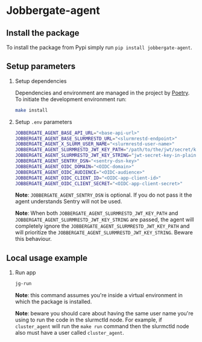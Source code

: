 # Jobbergate-agent

## Install the package

To install the package from Pypi simply run `pip install jobbergate-agent`.

## Setup parameters

1. Setup dependencies

    Dependencies and environment are managed in the project by [Poetry](https://python-poetry.org/). To initiate the development environment run:

    ```bash
    make install
    ```

2. Setup `.env` parameters

    ```bash
    JOBBERGATE_AGENT_BASE_API_URL="<base-api-url>"
    JOBBERGATE_AGENT_BASE_SLURMRESTD_URL="<slurmrestd-endpoint>"
    JOBBERGATE_AGENT_X_SLURM_USER_NAME="<slurmrestd-user-name>"
    JOBBERGATE_AGENT_SLURMRESTD_JWT_KEY_PATH="/path/to/the/jwt/secret/key"
    JOBBERGATE_AGENT_SLURMRESTD_JWT_KEY_STRING="jwt-secret-key-in-plain-text"
    JOBBERGATE_AGENT_SENTRY_DSN="<sentry-dsn-key>"
    JOBBERGATE_AGENT_OIDC_DOMAIN="<OIDC-domain>"
    JOBBERGATE_AGENT_OIDC_AUDIENCE="<OIDC-audience>"
    JOBBERGATE_AGENT_OIDC_CLIENT_ID="<OIDC-app-client-id>"
    JOBBERGATE_AGENT_OIDC_CLIENT_SECRET="<OIDC-app-client-secret>"
    ```

    **Note**: `JOBBERGATE_AGENT_SENTRY_DSN` is optional. If you do not pass it the agent understands Sentry will not be used.

    **Note**: When both `JOBBERGATE_AGENT_SLURMRESTD_JWT_KEY_PATH` and `JOBBERGATE_AGENT_SLURMRESTD_JWT_KEY_STRING` are passed, the agent will completely ignore the `JOBBERGATE_AGENT_SLURMRESTD_JWT_KEY_PATH` and will prioritize the `JOBBERGATE_AGENT_SLURMRESTD_JWT_KEY_STRING`. Beware this behaviour.

## Local usage example

1. Run app

    ```bash
    jg-run
    ```

    **Note**: this command assumes you're inside a virtual environment in which the package is installed.

    **Note**: beware you should care about having the same user name you're using to run the code in the slurmctld node. For example, if `cluster_agent` will run the `make run` command then the slurmctld node also must have a user called `cluster_agent`.
